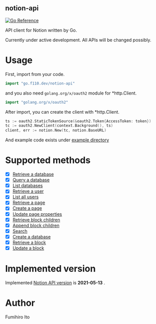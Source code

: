 notion-api
---

[![Go Reference](https://pkg.go.dev/badge/go.f110.dev/notion-api.svg)](https://pkg.go.dev/go.f110.dev/notion-api)

API client for Notion written by Go.

Currently under active development. All APIs will be changed possibly.

# Usage

First, import from your code.

```go
import "go.f110.dev/notion-api"
```

and you also need `golang.org/x/oauth2` module for *http.Client.

```go
import "golang.org/x/oauth2"
```

After import, you can create the client with *http.Client.

```go
ts := oauth2.StaticTokenSource(&oauth2.Token{AccessToken: token})
tc := oauth2.NewClient(context.Background(), ts)
client, err := notion.New(tc, notion.BaseURL)
```

And example code exists under [example directory](./example)

# Supported methods

* [x] [Retrieve a database](https://developers.notion.com/reference/get-database)
* [x] [Query a database](https://developers.notion.com/reference/post-database-query)
* [x] [List databases](https://developers.notion.com/reference/get-databases)
* [x] [Retrieve a user](https://developers.notion.com/reference/get-user)
* [x] [List all users](https://developers.notion.com/reference/get-users)
* [x] [Retrieve a page](https://developers.notion.com/reference/get-page)
* [x] [Create a page](https://developers.notion.com/reference/post-page)
* [x] [Update page properties](https://developers.notion.com/reference/patch-page)
* [x] [Retrieve block children](https://developers.notion.com/reference/get-block-children)
* [x] [Append block children](https://developers.notion.com/reference/patch-block-children)
* [x] [Search](https://developers.notion.com/reference/post-search)
* [x] [Create a database](https://developers.notion.com/reference/create-a-database)
* [x] [Retrieve a block](https://developers.notion.com/reference/retrieve-a-block)
* [x] [Update a block](https://developers.notion.com/reference/update-a-block)

# Implemented version

Implemented [Notion API version](https://developers.notion.com/reference/versioning) is **2021-05-13** .

# Author

Fumihiro Ito
